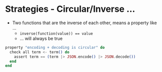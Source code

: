 # Strategies - Circular/Inverse ...

* Two functions that are the inverse of each other, means a property like ...
  * `inverse(function(value)) == value`
  * ... will always be true

```elixir
property "encoding + decoding is circular" do 
  check all term <- term() do 
    assert term == (term |> JSON.encode() |> JSON.decode()) 
  end 
end
```

<!--

Notes ...

-->
